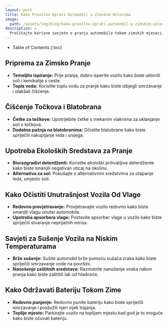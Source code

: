 ```yaml
---
layout: post
title: Kako Pravilno Oprati Automobil u Zimskim Uslovima
image: 
  path: /assets/img/blog/kako-pravilno-oprati-automobil-u-zimskim-uslovima_pranje-auta-ba.png
description: >
  Pročitajte korisne savjete o pranju automobila tokom zimskih mjeseci. Naučite kako očuvati vaše vozilo od soli, snijega i niskih temperatura.
---
```



- Table of Contents
{:toc}


## Priprema za Zimsko Pranje

- **Temeljito ispiranje:** Prije pranja, dobro isperite vozilo kako biste uklonili soli i kemikalije s ceste.
- **Topla voda:** Koristite toplu vodu za pranje kako biste izbjegli smrzavanje i olakšali čišćenje.

## Čišćenje Točkova i Blatobrana

- **Četke za točkove:** Upotrijebite četke s mekanim vlaknima za uklanjanje soli s točkova.
- **Dodatna pažnja na blatobranima:** Očistite blatobrane kako biste spriječili nakupljanje leda i snijega.

## Upotreba Ekoloških Sredstava za Pranje

- **Biorazgradivi deterdženti:** Koristite ekološki prihvatljive deterdžente kako biste smanjili negativan uticaj na okolinu.
- **Alternativa za sol:** Pokušajte s alternativnim sredstvima za otapanje leda, umjesto soli.

## Kako Očistiti Unutrašnjost Vozila Od Vlage

- **Redovno provjetravanje:** Provjetravajte vozilo redovno kako biste smanjili vlagu unutar automobila.
- **Upotreba apsorbera vlage:** Postavite apsorber vlage u vozilo kako biste spriječili stvaranje neprijatnih mirisa.

## Savjeti za Sušenje Vozila na Niskim Temperaturama

- **Brže sušenje:** Sušite automobil brže pomoću sušača zraka kako biste spriječili smrzavanje vode na površini.
- **Nanošenje zaštitnih sredstava:** Razmotrite nanošenje voska nakon pranja kako biste zaštitili lak od hladnoće.

## Kako Održavati Bateriju Tokom Zime

- **Redovno punjenje:** Redovno punite bateriju kako biste spriječili smrzavanje i produžili njen vijek trajanja.
- **Toplije mjesto:** Parkirajte vozilo na toplijem mjestu kad god je to moguće kako biste očuvali bateriju.
